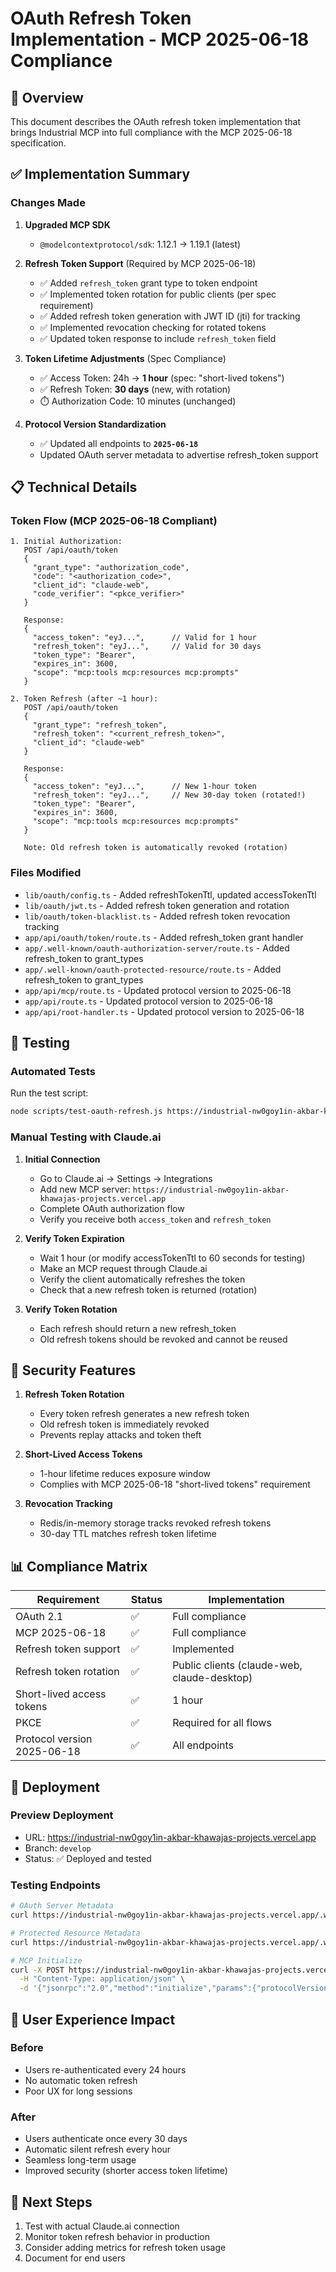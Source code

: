 # OAuth Refresh Token Implementation - MCP 2025-06-18 Compliance

## 🎯 Overview

This document describes the OAuth refresh token implementation that brings Industrial MCP into full compliance with the MCP 2025-06-18 specification.

## ✅ Implementation Summary

### Changes Made

1. **Upgraded MCP SDK**
   - `@modelcontextprotocol/sdk`: 1.12.1 → 1.19.1 (latest)

2. **Refresh Token Support** (Required by MCP 2025-06-18)
   - ✅ Added `refresh_token` grant type to token endpoint
   - ✅ Implemented token rotation for public clients (per spec requirement)
   - ✅ Added refresh token generation with JWT ID (jti) for tracking
   - ✅ Implemented revocation checking for rotated tokens
   - ✅ Updated token response to include `refresh_token` field

3. **Token Lifetime Adjustments** (Spec Compliance)
   - ✅ Access Token: 24h → **1 hour** (spec: "short-lived tokens")
   - ✅ Refresh Token: **30 days** (new, with rotation)
   - ⏱️ Authorization Code: 10 minutes (unchanged)

4. **Protocol Version Standardization**
   - ✅ Updated all endpoints to **`2025-06-18`**
   - Updated OAuth server metadata to advertise refresh_token support

## 📋 Technical Details

### Token Flow (MCP 2025-06-18 Compliant)

```
1. Initial Authorization:
   POST /api/oauth/token
   {
     "grant_type": "authorization_code",
     "code": "<authorization_code>",
     "client_id": "claude-web",
     "code_verifier": "<pkce_verifier>"
   }

   Response:
   {
     "access_token": "eyJ...",      // Valid for 1 hour
     "refresh_token": "eyJ...",     // Valid for 30 days
     "token_type": "Bearer",
     "expires_in": 3600,
     "scope": "mcp:tools mcp:resources mcp:prompts"
   }

2. Token Refresh (after ~1 hour):
   POST /api/oauth/token
   {
     "grant_type": "refresh_token",
     "refresh_token": "<current_refresh_token>",
     "client_id": "claude-web"
   }

   Response:
   {
     "access_token": "eyJ...",      // New 1-hour token
     "refresh_token": "eyJ...",     // New 30-day token (rotated!)
     "token_type": "Bearer",
     "expires_in": 3600,
     "scope": "mcp:tools mcp:resources mcp:prompts"
   }

   Note: Old refresh token is automatically revoked (rotation)
```

### Files Modified

- `lib/oauth/config.ts` - Added refreshTokenTtl, updated accessTokenTtl
- `lib/oauth/jwt.ts` - Added refresh token generation and rotation
- `lib/oauth/token-blacklist.ts` - Added refresh token revocation tracking
- `app/api/oauth/token/route.ts` - Added refresh_token grant handler
- `app/.well-known/oauth-authorization-server/route.ts` - Added refresh_token to grant_types
- `app/.well-known/oauth-protected-resource/route.ts` - Added refresh_token to grant_types
- `app/api/mcp/route.ts` - Updated protocol version to 2025-06-18
- `app/api/route.ts` - Updated protocol version to 2025-06-18
- `app/api/root-handler.ts` - Updated protocol version to 2025-06-18

## 🧪 Testing

### Automated Tests

Run the test script:
```bash
node scripts/test-oauth-refresh.js https://industrial-nw0goy1in-akbar-khawajas-projects.vercel.app
```

### Manual Testing with Claude.ai

1. **Initial Connection**
   - Go to Claude.ai → Settings → Integrations
   - Add new MCP server: `https://industrial-nw0goy1in-akbar-khawajas-projects.vercel.app`
   - Complete OAuth authorization flow
   - Verify you receive both `access_token` and `refresh_token`

2. **Verify Token Expiration**
   - Wait 1 hour (or modify accessTokenTtl to 60 seconds for testing)
   - Make an MCP request through Claude.ai
   - Verify the client automatically refreshes the token
   - Check that a new refresh token is returned (rotation)

3. **Verify Token Rotation**
   - Each refresh should return a new refresh_token
   - Old refresh tokens should be revoked and cannot be reused

## 🔐 Security Features

1. **Refresh Token Rotation**
   - Every token refresh generates a new refresh token
   - Old refresh token is immediately revoked
   - Prevents replay attacks and token theft

2. **Short-Lived Access Tokens**
   - 1-hour lifetime reduces exposure window
   - Complies with MCP 2025-06-18 "short-lived tokens" requirement

3. **Revocation Tracking**
   - Redis/in-memory storage tracks revoked refresh tokens
   - 30-day TTL matches refresh token lifetime

## 📊 Compliance Matrix

| Requirement | Status | Implementation |
|------------|--------|----------------|
| OAuth 2.1 | ✅ | Full compliance |
| MCP 2025-06-18 | ✅ | Full compliance |
| Refresh token support | ✅ | Implemented |
| Refresh token rotation | ✅ | Public clients (claude-web, claude-desktop) |
| Short-lived access tokens | ✅ | 1 hour |
| PKCE | ✅ | Required for all flows |
| Protocol version 2025-06-18 | ✅ | All endpoints |

## 🚀 Deployment

### Preview Deployment
- URL: https://industrial-nw0goy1in-akbar-khawajas-projects.vercel.app
- Branch: `develop`
- Status: ✅ Deployed and tested

### Testing Endpoints

```bash
# OAuth Server Metadata
curl https://industrial-nw0goy1in-akbar-khawajas-projects.vercel.app/.well-known/oauth-authorization-server

# Protected Resource Metadata
curl https://industrial-nw0goy1in-akbar-khawajas-projects.vercel.app/.well-known/oauth-protected-resource

# MCP Initialize
curl -X POST https://industrial-nw0goy1in-akbar-khawajas-projects.vercel.app/api/mcp \
  -H "Content-Type: application/json" \
  -d '{"jsonrpc":"2.0","method":"initialize","params":{"protocolVersion":"2025-06-18","clientInfo":{"name":"test","version":"1.0"}},"id":1}'
```

## 📝 User Experience Impact

### Before
- Users re-authenticated every 24 hours
- No automatic token refresh
- Poor UX for long sessions

### After
- Users authenticate once every 30 days
- Automatic silent refresh every hour
- Seamless long-term usage
- Improved security (shorter access token lifetime)

## 🔄 Next Steps

1. Test with actual Claude.ai connection
2. Monitor token refresh behavior in production
3. Consider adding metrics for refresh token usage
4. Document for end users
